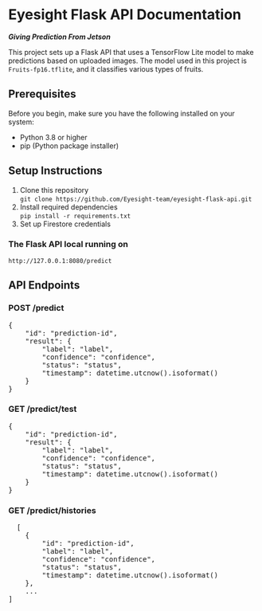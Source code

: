# **Eyesight Flask API Documentation**
**_Giving Prediction From Jetson_**

This project sets up a Flask API that uses a TensorFlow Lite model to make predictions based on uploaded images. The model used in this project is `Fruits-fp16.tflite`, and it classifies various types of fruits.

## Prerequisites

Before you begin, make sure you have the following installed on your system:

- Python 3.8 or higher
- pip (Python package installer)

## Setup Instructions
1. Clone this repository <br>
   `git clone https://github.com/Eyesight-team/eyesight-flask-api.git`
3. Install required dependencies <br>
   `pip install -r requirements.txt`
4. Set up Firestore credentials 

### The Flask API local running on
`http://127.0.0.1:8080/predict`

## API Endpoints
### POST /predict
<pre>
{
    "id": "prediction-id",
    "result": {
        "label": "label",
        "confidence": "confidence",
        "status": "status",
        "timestamp": datetime.utcnow().isoformat()
    }
}
</pre>

### GET /predict/test
<pre>
{
    "id": "prediction-id",
    "result": {
        "label": "label",
        "confidence": "confidence",
        "status": "status",
        "timestamp": datetime.utcnow().isoformat()
    }
}
</pre>

### GET /predict/histories
<pre>
  [
    {
        "id": "prediction-id",
        "label": "label",
        "confidence": "confidence",
        "status": "status",
        "timestamp": datetime.utcnow().isoformat()
    },
    ...
]
</pre>



